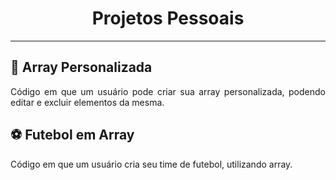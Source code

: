 <h1 align="center">Projetos Pessoais</h1>
<hr>

<h2 align="justify">📝 Array Personalizada</h2>
<p align="justify">Código em que um usuário pode criar sua array personalizada, podendo editar e excluir elementos da mesma.

<h2 align="justify">⚽ Futebol em Array</h2>
<p align="justify">Código em que um usuário cria seu time de futebol, utilizando array.
